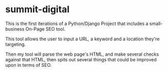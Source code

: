 # summit-digital

This is the first iterations of a  Python/Django Project that includes a small-business On-Page SEO tool. 


This tool allows the user to input a URL, a keyword and a location they're targeting.

Then my tool will parse the web page's HTML, and make several checks against that HTML, then spits out several things that could be improved upon in terms of SEO. 
